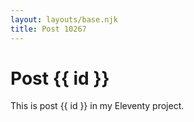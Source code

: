 ```yaml
---
layout: layouts/base.njk
title: Post 10267
---
```


# Post {{ id }}

This is post {{ id }} in my Eleventy project.
